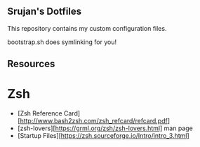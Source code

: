 ## Srujan's Dotfiles

This repository contains my custom configuration files.

bootstrap.sh does symlinking for you!

## Resources

# Zsh
 - [Zsh Reference Card][http://www.bash2zsh.com/zsh_refcard/refcard.pdf]
 - [zsh-lovers][https://grml.org/zsh/zsh-lovers.html] man page
 - [Startup Files][https://zsh.sourceforge.io/Intro/intro_3.html]
